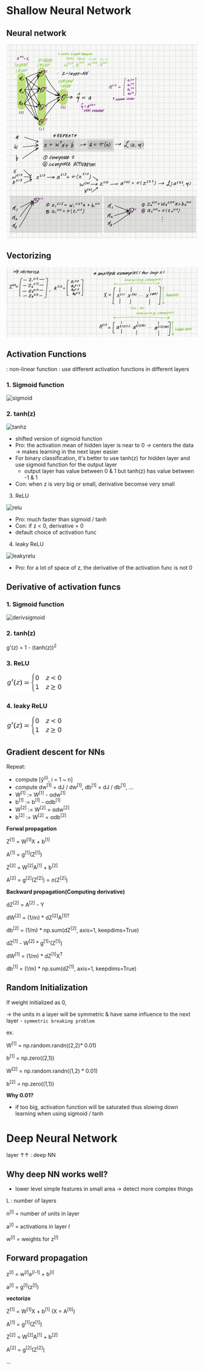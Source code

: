 # Shallow Neural Network

## Neural network

![nn](-/neural_network.jpg)

## Vectorizing

![vectorizing](-/vectorize.jpg)

## Activation Functions

: non-linear function
: use different activation functions in different layers

### 1. Sigmoid function

![sigmoid](https://t1.daumcdn.net/cfile/tistory/275BAD4F577B669920)

### 2. tanh(z)

![tanhz](https://www.oreilly.com/library/view/machine-learning-with/9781789346565/assets/c9014c8e-7d06-4a12-9390-4d17f9379eb9.png)

+ shifted version of sigmoid function
+ Pro: the activation mean of hidden layer is near to 0 &rarr; centers the data &rarr; makes learning in the next layer easier
+ For binary classification, it's better to use tanh(z) for hidden layer and use sigmoid function for the output layer
  + output layer has value between 0 & 1 but tanh(z) has value between -1 & 1
+ Con: when z is very big or small, derivative becomse very small

3. ReLU

![relu](https://blog.kakaocdn.net/dn/vgJna/btqQzRGmwcO/TK3KTMlz4CYag8rBTKfYkK/img.png)

+ Pro: much faster than sigmoid / tanh
+ Con: if z < 0, derivative = 0
+ default choice of activation func

4. leaky ReLU

![leakyrelu](https://miro.medium.com/max/2050/1*siH_yCvYJ9rqWSUYeDBiRA.png)

+ Pro: for a lot of space of z, the derivative of the activation func is not 0

## Derivative of activation funcs

### 1. Sigmoid function

![derivsigmoid](https://hausetutorials.netlify.app/posts/2019-12-01-neural-networks-deriving-the-sigmoid-derivative/sigmoid.jpg)

### 2. tanh(z)

g'(z) = 1 - (tanh(z))<sup>2</sup>

### 3. ReLU

![derivrelu](-/derivrelu.png)

### 4. leaky ReLU

![leakyreluderiv](-/derivrelu.png)

## Gradient descent for NNs

Repeat:
- compute [ŷ<sup>(i)</sup>, i = 1 ~ n]
- compute dw<sup>[1]</sup> = dJ / dw<sup>[1]</sup>, db<sup>[1]</sup> = dJ / db<sup>[1]</sup>, ...
- W<sup>[1]</sup> := W<sup>[1]</sup> - αdw<sup>[1]</sup>
- b<sup>[1]</sup> := b<sup>[1]</sup> - αdb<sup>[1]</sup>
- W<sup>[2]</sup> := W<sup>[2]</sup> = αdw<sup>[2]</sup>
- b<sup>[2]</sup> := W<sup>[2]</sup> = αdb<sup>[2]</sup>


__Forwal propagation__

Z<sup>[1]</sup> = W<sup>[1]</sup>X + b<sup>[1]</sup>

A<sup>[1]</sup> = g<sup>[1]</sup>(Z<sup>[1]</sup>)

Z<sup>[2]</sup> = W<sup>[2]</sup>A<sup>[1]</sup> + b<sup>[2]</sup>

A<sup>[2]</sup> = g<sup>[2]</sup>(Z<sup>[2]</sup>) = σ(Z<sup>[2]</sup>)

__Backward propagation(Computing derivative)__

dZ<sup>[2]</sup> = A<sup>[2]</sup> - Y

dW<sup>[2]</sup> = (1/m) * dZ<sup>[2]</sup>A<sup>[1]</sup><sup>T</sup>

db<sup>[2]</sup> = (1/m) * np.sum(dZ<sup>[2]</sup>, axis=1, keepdims=True)

dZ<sup>[1]</sup> - W<sup>[2]</sup> * g<sup>[1]</sup>'(Z<sup>[1]</sup>)

dW<sup>[1]</sup> = (1/m) * dZ<sup>[1]</sup>X<sup>T</sup>

db<sup>[1]</sup> = (!/m) * np.sum(dZ<sup>[1]</sup>, axis=1, keepdims=True)

## Random Initialization

If weight initialized as 0,

&rarr; the units in a layer will be symmetric & have same influence to the next layer - `symmetric breaking problem`

ex.

W<sup>[1]</sup> = np.random.randn((2,2)* 0.01)

b<sup>[1]</sup> = np.zero((2,1))

W<sup>[2]</sup> = np.random.randn((1,2) * 0.01)

b<sup>[2]</sup> = np.zero((1,1))

__Why 0.01?__

+ if too big, activation function will be saturated thus slowing down learning when using sigmoid / tanh

# Deep Neural Network

layer &uarr;&uarr; : deep NN

## Why deep NN works well?

+ lower level simple features in small area &rarr; detect more complex things

L : number of layers

n<sup>[_l_]</sup> = number of units in layer

a<sup>[_l_]</sup> = activations in layer _l_

w<sup>[_l_]</sup> = weights for z<sup>[_l_]</sup>

## Forward propagation

z<sup>[_l_]</sup> = w<sup>[_l_]</sup>a<sup>[_l-1_]</sup> + b<sup>[_l_]</sup>

a<sup>[_l_]</sup> = g<sup>[_l_]</sup>(z<sup>[_l_]</sup>)

__vectorize__

Z<sup>[1]</sup> = W<sup>[1]</sup>X + b<sup>[1]</sup> (X = A<sup>[0]</sup>)

A<sup>[1]</sup> = g<sup>[1]</sup>(Z<sup>[1]</sup>)

Z<sup>[2]</sup> = W<sup>[2]</sup>A<sup>[1]</sup> + b<sup>[2]</sup>

A<sup>[2]</sup> = g<sup>[2]</sup>(Z<sup>[2]</sup>)

...